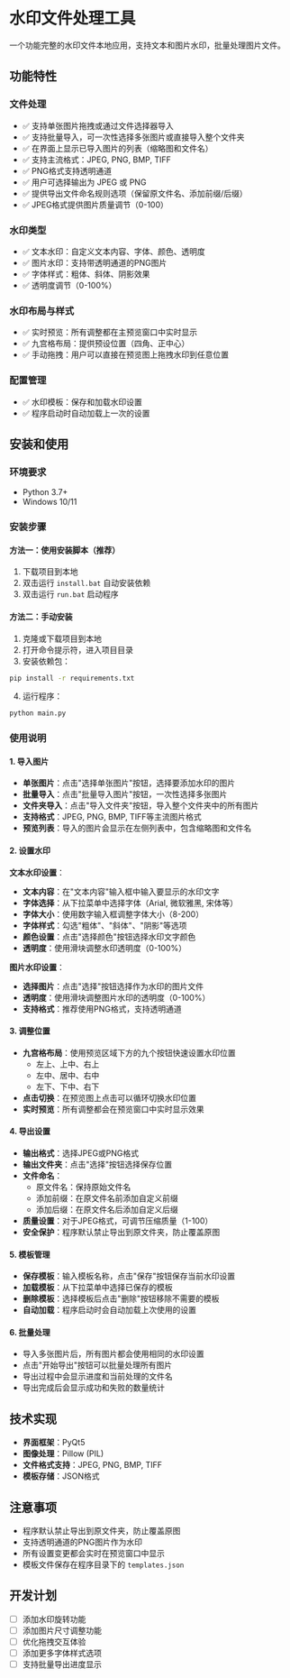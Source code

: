 # 水印文件处理工具

一个功能完整的水印文件本地应用，支持文本和图片水印，批量处理图片文件。

## 功能特性

### 文件处理
- ✅ 支持单张图片拖拽或通过文件选择器导入
- ✅ 支持批量导入，可一次性选择多张图片或直接导入整个文件夹
- ✅ 在界面上显示已导入图片的列表（缩略图和文件名）
- ✅ 支持主流格式：JPEG, PNG, BMP, TIFF
- ✅ PNG格式支持透明通道
- ✅ 用户可选择输出为 JPEG 或 PNG
- ✅ 提供导出文件命名规则选项（保留原文件名、添加前缀/后缀）
- ✅ JPEG格式提供图片质量调节（0-100）

### 水印类型
- ✅ 文本水印：自定义文本内容、字体、颜色、透明度
- ✅ 图片水印：支持带透明通道的PNG图片
- ✅ 字体样式：粗体、斜体、阴影效果
- ✅ 透明度调节（0-100%）

### 水印布局与样式
- ✅ 实时预览：所有调整都在主预览窗口中实时显示
- ✅ 九宫格布局：提供预设位置（四角、正中心）
- ✅ 手动拖拽：用户可以直接在预览图上拖拽水印到任意位置

### 配置管理
- ✅ 水印模板：保存和加载水印设置
- ✅ 程序启动时自动加载上一次的设置

## 安装和使用

### 环境要求
- Python 3.7+
- Windows 10/11

### 安装步骤

#### 方法一：使用安装脚本（推荐）
1. 下载项目到本地
2. 双击运行 `install.bat` 自动安装依赖
3. 双击运行 `run.bat` 启动程序

#### 方法二：手动安装
1. 克隆或下载项目到本地
2. 打开命令提示符，进入项目目录
3. 安装依赖包：
```bash
pip install -r requirements.txt
```

4. 运行程序：
```bash
python main.py
```

### 使用说明

#### 1. 导入图片
- **单张图片**：点击"选择单张图片"按钮，选择要添加水印的图片
- **批量导入**：点击"批量导入图片"按钮，一次性选择多张图片
- **文件夹导入**：点击"导入文件夹"按钮，导入整个文件夹中的所有图片
- **支持格式**：JPEG, PNG, BMP, TIFF等主流图片格式
- **预览列表**：导入的图片会显示在左侧列表中，包含缩略图和文件名

#### 2. 设置水印

**文本水印设置**：
- **文本内容**：在"文本内容"输入框中输入要显示的水印文字
- **字体选择**：从下拉菜单中选择字体（Arial, 微软雅黑, 宋体等）
- **字体大小**：使用数字输入框调整字体大小（8-200）
- **字体样式**：勾选"粗体"、"斜体"、"阴影"等选项
- **颜色设置**：点击"选择颜色"按钮选择水印文字颜色
- **透明度**：使用滑块调整水印透明度（0-100%）

**图片水印设置**：
- **选择图片**：点击"选择"按钮选择作为水印的图片文件
- **透明度**：使用滑块调整图片水印的透明度（0-100%）
- **支持格式**：推荐使用PNG格式，支持透明通道

#### 3. 调整位置
- **九宫格布局**：使用预览区域下方的九个按钮快速设置水印位置
  - 左上、上中、右上
  - 左中、居中、右中  
  - 左下、下中、右下
- **点击切换**：在预览图上点击可以循环切换水印位置
- **实时预览**：所有调整都会在预览窗口中实时显示效果

#### 4. 导出设置
- **输出格式**：选择JPEG或PNG格式
- **输出文件夹**：点击"选择"按钮选择保存位置
- **文件命名**：
  - 原文件名：保持原始文件名
  - 添加前缀：在原文件名前添加自定义前缀
  - 添加后缀：在原文件名后添加自定义后缀
- **质量设置**：对于JPEG格式，可调节压缩质量（1-100）
- **安全保护**：程序默认禁止导出到原文件夹，防止覆盖原图

#### 5. 模板管理
- **保存模板**：输入模板名称，点击"保存"按钮保存当前水印设置
- **加载模板**：从下拉菜单中选择已保存的模板
- **删除模板**：选择模板后点击"删除"按钮移除不需要的模板
- **自动加载**：程序启动时会自动加载上次使用的设置

#### 6. 批量处理
- 导入多张图片后，所有图片都会使用相同的水印设置
- 点击"开始导出"按钮可以批量处理所有图片
- 导出过程中会显示进度和当前处理的文件名
- 导出完成后会显示成功和失败的数量统计

## 技术实现

- **界面框架**：PyQt5
- **图像处理**：Pillow (PIL)
- **文件格式支持**：JPEG, PNG, BMP, TIFF
- **模板存储**：JSON格式

## 注意事项

- 程序默认禁止导出到原文件夹，防止覆盖原图
- 支持透明通道的PNG图片作为水印
- 所有设置变更都会实时在预览窗口中显示
- 模板文件保存在程序目录下的 `templates.json`

## 开发计划

- [ ] 添加水印旋转功能
- [ ] 添加图片尺寸调整功能
- [ ] 优化拖拽交互体验
- [ ] 添加更多字体样式选项
- [ ] 支持批量导出进度显示
